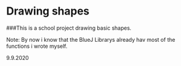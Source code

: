 # Drawing shapes

###This is a school project drawing basic shapes.

Note: By now i know that the BlueJ Librarys already hav most of the functions i wrote myself.


9.9.2020
